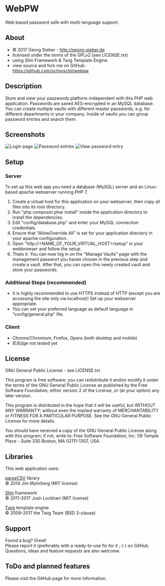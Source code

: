 # WebPW
Web based password safe with multi-language support.

## About
* © 2017 Georg Sieber - http://georg-sieber.de
* licensed under the terms of the GPLv2 (see LICENSE.txt)
* using Slim Framework & Twig Template Engine
* view source and fork me on GitHub: https://github.com/schorschii/webpw

## Description
Store and view your passwords platform-independent with this PHP web application. Passwords are saved AES-encrypted in an MySQL database. You can create multiple vaults with different master passwords, e.g. for different departments in your company. Inside of vaults you can group password entries and search them.

## Screenshots
![Login page](https://raw.githubusercontent.com/schorschii/webpw/master/img/screenshot/1.png)
![Password entries](https://raw.githubusercontent.com/schorschii/webpw/master/img/screenshot/2.png)
![View password entry](https://raw.githubusercontent.com/schorschii/webpw/master/img/screenshot/3.png)

## Setup
### Server
To set up this web app you need a database (MySQL) server and an Linux-based apache webserver running PHP 7.
  1. Create a virtual host for this application on your webserver, then copy all files into its root directory.
  2. Run "php composer.phar install" inside the application directory to install the dependencies.
  3. Edit "config/database.php" and enter your MySQL connection credentials.
  4. Ensure that "AllowOverride All" is set for your application directory in your apache configuration.
  5. Open "http://<NAME_OF_YOUR_VIRTUAL_HOST>/setup" in your webbrowser and follow the setup.
  6. Thats it. You can now log in on the "Manage Vaults" page with the management passwort you haven chosen in the previous step and create a vault. After that, you can open this newly created vault and store your passwords.

### Additional Steps (recommended)
  - It is highly recommended to use HTTPS instead of HTTP (except you are accessing the site only via localhost)! Set up your webserver appropriate.
  - You can set your preferred language as default language in "config/general.php" file.

### Client
  - Chrome/Chromium, Firefox, Opera (both desktop and mobile)
  - IE/Edge not tested yet

## License
GNU General Public License - see LICENSE.txt

This program is free software; you can redistribute it and/or
modify it under the terms of the GNU General Public License
as published by the Free Software Foundation; either version 2
of the License, or (at your option) any later version.

This program is distributed in the hope that it will be useful,
but WITHOUT ANY WARRANTY; without even the implied warranty of
MERCHANTABILITY or FITNESS FOR A PARTICULAR PURPOSE.  See the
GNU General Public License for more details.

You should have received a copy of the GNU General Public License
along with this program; if not, write to:
Free Software Foundation, Inc.
59 Temple Place - Suite 330
Boston, MA  02111-1307, USA.

## Libraries
This web application uses:  

[parseCSV][] library  
© 2014 Jim Myhrberg (MIT license)  

[Slim][] framework  
© 2011-2017 Josh Lockhart (MIT license)  

[Twig][] template engine  
© 2009-2017 the Twig Team (BSD 3-clause)  

[parseCSV]: https://github.com/parsecsv/parsecsv-for-php
[Slim]: https://github.com/slimphp/Slim
[Twig]: https://github.com/twigphp/Twig

## Support
Found a bug? Great!  
Please report it (preferably with a ready-to-use fix for it ;-) ) on GitHub.
Questions, ideas and feature requests are also welcome.

## ToDo and planned features
Please visit the GitHub page for more information.
